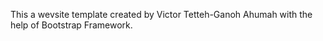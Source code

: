 This a wevsite template created by Victor Tetteh-Ganoh Ahumah with the help of Bootstrap Framework.
